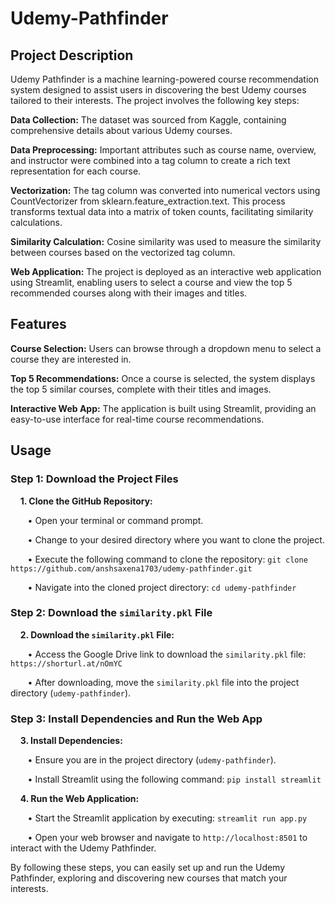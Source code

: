 # Udemy-Pathfinder
## Project Description
Udemy Pathfinder is a machine learning-powered course recommendation system designed to assist users in discovering the best Udemy courses tailored to their interests. The project involves the following key steps:

**Data Collection:** The dataset was sourced from Kaggle, containing comprehensive details about various Udemy courses.

**Data Preprocessing:** Important attributes such as course name, overview, and instructor were combined into a tag column to create a rich text representation for each course.

**Vectorization:** The tag column was converted into numerical vectors using CountVectorizer from sklearn.feature_extraction.text. This process transforms textual data into a matrix of token counts, facilitating similarity calculations.

**Similarity Calculation:** Cosine similarity was used to measure the similarity between courses based on the vectorized tag column.

**Web Application:** The project is deployed as an interactive web application using Streamlit, enabling users to select a course and view the top 5 recommended courses along with their images and titles.

## Features
**Course Selection:** Users can browse through a dropdown menu to select a course they are interested in.

**Top 5 Recommendations:** Once a course is selected, the system displays the top 5 similar courses, complete with their titles and images.

**Interactive Web App:** The application is built using Streamlit, providing an easy-to-use interface for real-time course recommendations.

## Usage
### **Step 1: Download the Project Files**

&nbsp;&nbsp;&nbsp; **1. Clone the GitHub Repository:**

&nbsp;&nbsp;&nbsp;&nbsp;&nbsp;&nbsp; &bull; Open your terminal or command prompt.

&nbsp;&nbsp;&nbsp;&nbsp;&nbsp;&nbsp; &bull; Change to your desired directory where you want to clone the project.

&nbsp;&nbsp;&nbsp;&nbsp;&nbsp;&nbsp; &bull; Execute the following command to clone the repository: `git clone https://github.com/anshsaxena1703/udemy-pathfinder.git`

&nbsp;&nbsp;&nbsp;&nbsp;&nbsp;&nbsp; &bull; Navigate into the cloned project directory: `cd udemy-pathfinder`

### **Step 2: Download the `similarity.pkl` File**

&nbsp;&nbsp;&nbsp; **2. Download the `similarity.pkl` File:**

&nbsp;&nbsp;&nbsp;&nbsp;&nbsp;&nbsp; &bull; Access the Google Drive link to download the `similarity.pkl` file: `https://shorturl.at/nOmYC`

&nbsp;&nbsp;&nbsp;&nbsp;&nbsp;&nbsp; &bull; After downloading, move the `similarity.pkl` file into the project directory (`udemy-pathfinder`).

### **Step 3: Install Dependencies and Run the Web App**

&nbsp;&nbsp;&nbsp; **3. Install Dependencies:**

&nbsp;&nbsp;&nbsp;&nbsp;&nbsp;&nbsp; &bull; Ensure you are in the project directory (`udemy-pathfinder`).

&nbsp;&nbsp;&nbsp;&nbsp;&nbsp;&nbsp; &bull; Install Streamlit using the following command: `pip install streamlit`

&nbsp;&nbsp;&nbsp; **4. Run the Web Application:**

&nbsp;&nbsp;&nbsp;&nbsp;&nbsp;&nbsp; &bull; Start the Streamlit application by executing: `streamlit run app.py`

&nbsp;&nbsp;&nbsp;&nbsp;&nbsp;&nbsp; &bull; Open your web browser and navigate to `http://localhost:8501` to interact with the Udemy Pathfinder.

By following these steps, you can easily set up and run the Udemy Pathfinder, exploring and discovering new courses that match your interests.

